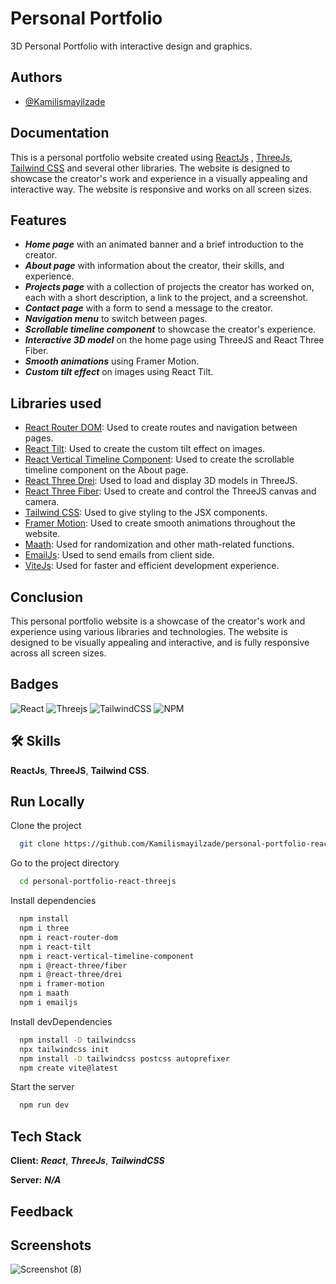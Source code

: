
# Personal Portfolio

3D Personal Portfolio with interactive design and graphics.


## Authors

- [@Kamilismayilzade](https://www.github.com/Kamilismayilzade)


## Documentation


This is a personal portfolio website created using [ReactJs](https://react.dev/) , [ThreeJs](https://threejs.org/), [Tailwind CSS](https://tailwindcss.com/) and several other libraries. The website is designed to showcase the creator's work and experience in a visually appealing and interactive way. The website is responsive and works on all screen sizes.

## Features

- ***Home page*** with an animated banner and a brief introduction to the creator.
- ***About page*** with information about the creator, their skills, and experience.
- ***Projects page*** with a collection of projects the creator has worked on, each with a short description, a link to the project, and a screenshot.
- ***Contact page*** with a form to send a message to the creator.
- ***Navigation menu*** to switch between pages.
- ***Scrollable timeline component*** to showcase the creator's experience.
- ***Interactive 3D model*** on the home page using ThreeJS and React Three Fiber.
- ***Smooth animations*** using Framer Motion.
- ***Custom tilt effect*** on images using React Tilt.

## Libraries used

- [React Router DOM](https://reactrouter.com/en/main): Used to create routes and navigation between pages.
- [React Tilt](https://github.com/jonathandion/react-tilt): Used to create the custom tilt effect on images.
- [React Vertical Timeline Component](https://stephane-monnot.github.io/react-vertical-timeline/#/): Used to create the scrollable timeline component on the About page.
- [React Three Drei](https://github.com/pmndrs/drei): Used to load and display 3D models in ThreeJS.
- [React Three Fiber](https://docs.pmnd.rs/react-three-fiber/getting-started/introduction): Used to create and control the ThreeJS canvas and camera.
- [Tailwind CSS](https://tailwindcss.com/): Used to give styling to the JSX components.
- [Framer Motion](https://www.framer.com/motion/): Used to create smooth animations throughout the website.
- [Maath](https://github.com/pmndrs/maath): Used for randomization and other math-related functions.
- [EmailJs](https://www.emailjs.com/): Used to send emails from client side.
- [ViteJs](https://vitejs.dev/): Used for faster and efficient  development experience.

## Conclusion
This personal portfolio website is a showcase of the creator's work and experience using various libraries and technologies. The website is designed to be visually appealing and interactive, and is fully responsive across all screen sizes.
## Badges

![React](https://img.shields.io/badge/react-%2320232a.svg?style=flat&logo=react&logoColor=%2361DAFB)
![Threejs](https://img.shields.io/badge/threejs-black?style=plastic&logo=three.js&logoColor=white)
![TailwindCSS](https://img.shields.io/badge/tailwindcss-%2338B2AC.svg?style=flat&logo=tailwind-css&logoColor=white)
![NPM](https://img.shields.io/badge/NPM-%23000000.svg?style=flat&logo=npm&logoColor=white)
## 🛠 Skills

****ReactJs****, ****ThreeJS****, ****Tailwind CSS****.


## Run Locally

Clone the project

```bash
  git clone https://github.com/Kamilismayilzade/personal-portfolio-react-threejs
```

Go to the project directory

```bash
  cd personal-portfolio-react-threejs
```

Install dependencies

```bash
  npm install
  npm i three
  npm i react-router-dom
  npm i react-tilt
  npm i react-vertical-timeline-component
  npm i @react-three/fiber
  npm i @react-three/drei
  npm i framer-motion
  npm i maath
  npm i emailjs
```

Install devDependencies

```bash
  npm install -D tailwindcss
  npx tailwindcss init
  npm install -D tailwindcss postcss autoprefixer
  npm create vite@latest
```

Start the server

```bash
  npm run dev
```


## Tech Stack

**Client:** *****React*****, *****ThreeJs*****, *****TailwindCSS*****

**Server:** *****N/A*****


## Feedback


## Screenshots

![Screenshot (8)](https://user-images.githubusercontent.com/84046930/226104139-5b6c1212-01e0-4263-a400-f821993cd812.png)

